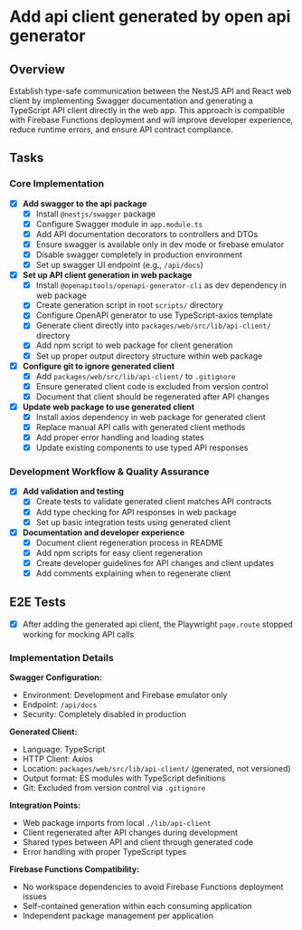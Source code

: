 # Add api client generated by open api generator

## Overview
Establish type-safe communication between the NestJS API and React web client 
by implementing Swagger documentation and generating a TypeScript API client 
directly in the web app. This approach is compatible with Firebase Functions 
deployment and will improve developer experience, reduce runtime errors, and 
ensure API contract compliance.

## Tasks

### Core Implementation
 - [x] **Add swagger to the api package**
   - [x] Install `@nestjs/swagger` package
   - [x] Configure Swagger module in `app.module.ts`
   - [x] Add API documentation decorators to controllers and DTOs
   - [x] Ensure swagger is available only in dev mode or firebase emulator
   - [x] Disable swagger completely in production environment
   - [x] Set up swagger UI endpoint (e.g., `/api/docs`)

 - [x] **Set up API client generation in web package**
   - [x] Install `@openapitools/openapi-generator-cli` as dev dependency in web package
   - [x] Create generation script in root `scripts/` directory
   - [x] Configure OpenAPI generator to use TypeScript-axios template
   - [x] Generate client directly into `packages/web/src/lib/api-client/` directory
   - [x] Add npm script to web package for client generation
   - [x] Set up proper output directory structure within web package

 - [x] **Configure git to ignore generated client**
   - [x] Add `packages/web/src/lib/api-client/` to `.gitignore`
   - [x] Ensure generated client code is excluded from version control
   - [x] Document that client should be regenerated after API changes

 - [x] **Update web package to use generated client**
   - [x] Install axios dependency in web package for generated client
   - [x] Replace manual API calls with generated client methods
   - [x] Add proper error handling and loading states
   - [x] Update existing components to use typed API responses

### Development Workflow & Quality Assurance
 - [x] **Add validation and testing**
   - [x] Create tests to validate generated client matches API contracts
   - [x] Add type checking for API responses in web package
   - [x] Set up basic integration tests using generated client

 - [x] **Documentation and developer experience**
   - [x] Document client regeneration process in README
   - [x] Add npm scripts for easy client regeneration
   - [x] Create developer guidelines for API changes and client updates
   - [x] Add comments explaining when to regenerate client

## E2E Tests
 - [x] After adding the generated api client, the Playwright `page.route` stopped working for mocking API calls

### Implementation Details

**Swagger Configuration:**
- Environment: Development and Firebase emulator only
- Endpoint: `/api/docs`
- Security: Completely disabled in production

**Generated Client:**
- Language: TypeScript
- HTTP Client: Axios
- Location: `packages/web/src/lib/api-client/` (generated, not versioned)
- Output format: ES modules with TypeScript definitions
- Git: Excluded from version control via `.gitignore`

**Integration Points:**
- Web package imports from local `./lib/api-client`
- Client regenerated after API changes during development
- Shared types between API and client through generated code
- Error handling with proper TypeScript types

**Firebase Functions Compatibility:**
- No workspace dependencies to avoid Firebase Functions deployment issues
- Self-contained generation within each consuming application
- Independent package management per application
